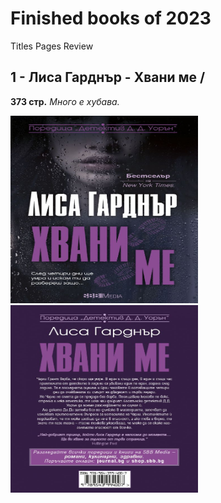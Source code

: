# Finished books of 2023

<span>Titles<span> <span>Pages</span> <span>Review</span>

<h2>1 - Лиса Гарднър - Хвани ме  / </h2> <b>373 стр.</b> <em>Много е хубава.</em>

<img src='./img/LisaFront.jpg' width='300px' height='300px'> <img src='./img/LisaBack.jpg' width='300px' height='300px'>
